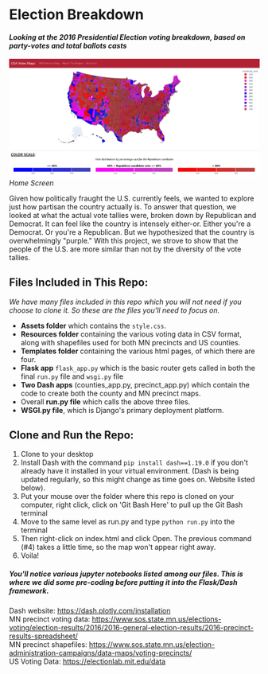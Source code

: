 # Election Breakdown     
#### <i>Looking at the 2016 Presidential Election voting breakdown, based on party-votes and total ballots casts</i> 
![us_choro2](images/us_choro2.PNG)
<i>Home Screen</i>


              
Given how politically fraught the U.S. currently feels, we wanted to explore just how partisan the country actually is.  To answer that question, we looked at what the actual vote tallies were, broken down by Republican and Democrat.  It can feel like the country is intensely either-or.  Either you're a Democrat.  Or you're a Republican.  But we hypothesized that the country is overwhelmingly "purple."  With this project, we strove to show that the people of the U.S. are more similar than not by the diversity of the vote tallies.

## Files Included in This Repo:     
<i>We have many files included in this repo which you will not need if you choose to clone it.  So these are the files you'll need to focus on.</i>      
* <b>Assets folder</b> which contains the `style.css`.
* <b>Resources folder</b> containing the various voting data in CSV format, along with shapefiles used for both MN precincts and US counties.
* <b>Templates folder</b> containing the various html pages, of which there are four.
* <b>Flask app</b> `flask_app.py` which is the basic router gets called in both the final `run.py` file and `wsgi.py` file
* <b>Two Dash apps</b> (counties_app.py, precinct_app.py) which contain the code to create both the county and MN precinct maps.
* Overall <b>run.py file</b> which calls the above three files.
* <b>WSGI.py file</b>, which is Django's primary deployment platform.      

## Clone and Run the Repo:
1. Clone to your desktop
2. Install Dash with the command `pip install dash==1.19.0` if you don't already have it installed in your virtual environment. (Dash is being updated regularly, so this might change as time goes on.  Website listed below).       
3. Put your mouse over the folder where this repo is cloned on your computer, right click, click on 'Git Bash Here' to pull up the Git Bash terminal
4. Move to the same level as run.py and type `python run.py` into the terminal 
5. Then right-click on index.html and click Open.  The previous command (#4) takes a little time, so the map won't appear right away.
6. Voila!

##### You'll notice various jupyter notebooks listed among our files.  This is where we did some pre-coding before putting it into the Flask/Dash framework.     

Dash website: https://dash.plotly.com/installation      
MN precinct voting data: https://www.sos.state.mn.us/elections-voting/election-results/2016/2016-general-election-results/2016-precinct-results-spreadsheet/     
MN precinct shapefiles: https://www.sos.state.mn.us/election-administration-campaigns/data-maps/voting-precincts/        
US Voting Data: https://electionlab.mit.edu/data    

 
